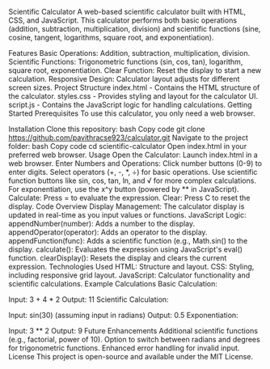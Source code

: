 Scientific Calculator
A web-based scientific calculator built with HTML, CSS, and JavaScript. This calculator performs both basic operations (addition, subtraction, multiplication, division) and scientific functions (sine, cosine, tangent, logarithms, square root, and exponentiation).

Features
Basic Operations: Addition, subtraction, multiplication, division.
Scientific Functions: Trigonometric functions (sin, cos, tan), logarithm, square root, exponentiation.
Clear Function: Reset the display to start a new calculation.
Responsive Design: Calculator layout adjusts for different screen sizes.
Project Structure
index.html - Contains the HTML structure of the calculator.
styles.css - Provides styling and layout for the calculator UI.
script.js - Contains the JavaScript logic for handling calculations.
Getting Started
Prerequisites
To use this calculator, you only need a web browser.

Installation
Clone this repository:
bash
Copy code
git clone https://github.com/pavithracse923/calculator.git
Navigate to the project folder:
bash
Copy code
cd scientific-calculator
Open index.html in your preferred web browser.
Usage
Open the Calculator: Launch index.html in a web browser.
Enter Numbers and Operations:
Click number buttons (0-9) to enter digits.
Select operators (+, -, *, ÷) for basic operations.
Use scientific function buttons like sin, cos, tan, ln, and √ for more complex calculations.
For exponentiation, use the x^y button (powered by ** in JavaScript).
Calculate: Press = to evaluate the expression.
Clear: Press C to reset the display.
Code Overview
Display Management: The calculator display is updated in real-time as you input values or functions.
JavaScript Logic:
appendNumber(number): Adds a number to the display.
appendOperator(operator): Adds an operator to the display.
appendFunction(func): Adds a scientific function (e.g., Math.sin() to the display.
calculate(): Evaluates the expression using JavaScript's eval() function.
clearDisplay(): Resets the display and clears the current expression.
Technologies Used
HTML: Structure and layout.
CSS: Styling, including responsive grid layout.
JavaScript: Calculator functionality and scientific calculations.
Example Calculations
Basic Calculation:

Input: 3 + 4 * 2
Output: 11
Scientific Calculation:

Input: sin(30) (assuming input in radians)
Output: 0.5
Exponentiation:

Input: 3 ** 2
Output: 9
Future Enhancements
Additional scientific functions (e.g., factorial, power of 10).
Option to switch between radians and degrees for trigonometric functions.
Enhanced error handling for invalid input.
License
This project is open-source and available under the MIT License.

